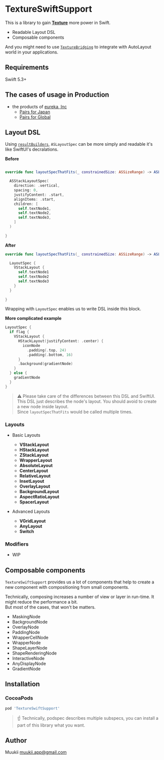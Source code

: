 # TextureSwiftSupport

This is a library to gain **[Texture](http://texturegroup.org/)** more power in Swift.

* Readable Layout DSL
* Composable components

And you might need to use [`TextureBridging`](https://github.com/TextureCommunity/TextureBridging) to integrate with AutoLayout world in your applications.

## Requirements

Swiift 5.3+

## The cases of usage in Production

- the products of [eureka, Inc](https://eure.jp)
  - [Pairs for Japan](https://apps.apple.com/jp/app/id583376064)
  - [Pairs for Global](https://apps.apple.com/tw/app/id825433065)

## Layout DSL

Using [`resultBuilders`](https://github.com/apple/swift-evolution/blob/main/proposals/0289-result-builders.md), `ASLayoutSpec` can be more simply and readable it's like SwiftUI's decralations.

**Before**

```swift

override func layoutSpecThatFits(_ constrainedSize: ASSizeRange) -> ASLayoutSpec {

  ASStackLayoutSpec(
    direction: .vertical,
    spacing: 0,
    justifyContent: .start,
    alignItems: .start,
    children: [
      self.textNode1,
      self.textNode2,
      self.textNode3,
    ]
  )
  
}
```

**After**

```swift
override func layoutSpecThatFits(_ constrainedSize: ASSizeRange) -> ASLayoutSpec {

  LayoutSpec {
    VStackLayout {
      self.textNode1
      self.textNode2
      self.textNode3
    }
  }
  
}
```

Wrapping with `LayoutSpec` enables us to write DSL inside this block.


**More complicated example**

```swift
LayoutSpec {
  if flag {
    VStackLayout {
      HStackLayout(justifyContent: .center) {
        iconNode
          .padding(.top, 24)
          .padding(.bottom, 16)
      }
      .background(gradientNode)
    }
  } else {
    gradientNode
  }
}
```

> ⚠️ Please take care of the differences between this DSL and SwiftUI.  
> This DSL just describes the node's layout. You should avoid to create a new node inside layout.  
> Since `layoutSpecThatFits` would be called multiple times.

### Layouts

* Basic Layouts
  * **VStackLayout**
  * **HStackLayout**
  * **ZStackLayout**
  * **WrapperLayout**
  * **AbsoluteLayout**
  * **CenterLayout**
  * **RelativeLayout**
  * **InsetLayout**
  * **OverlayLayout**
  * **BackgroundLayout**
  * **AspectRatioLayout**
  * **SpacerLayout**

* Advanced Layouts
  * **VGridLayout**
  * **AnyLayout**
  * **Switch**

### Modifiers

- WIP

## Composable components

`TextureSwiftSupport` provides us a lot of components that help to create a new component with compositioning from small components.

Technically, composing increases a number of view or layer in run-time. It might reduce the performance a bit.  
But most of the cases, that won't be matters.

* MaskingNode
* BackgroundNode
* OverlayNode
* PaddingNode
* WrapperCellNode
* WrapperNode
* ShapeLayerNode
* ShapeRenderingNode
* InteractiveNode
* AnyDisplayNode
* GradientNode

## Installation

### CocoaPods

```ruby
pod 'TextureSwiftSupport'
```

> ☝️ Technically, podspec describes multiple subspecs, you can install a part of this library what you want.

## Author

Muukii <muukii.app@gmail.com>

